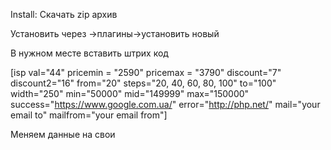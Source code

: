 Install:
Скачать zip архив 

Установить через ->плагины->установить новый 

В нужном месте вставить штрих код

[isp val="44" pricemin = "2590" pricemax = "3790" discount="7" discount2="16" from="20" steps="20, 40, 60, 80, 100" to="100" width="250" min="50000" mid="149999" max="150000" success="https://www.google.com.ua/" error="http://php.net/" mail="your email to" mailfrom="your email from"]

Меняем данные на свои
